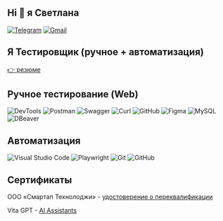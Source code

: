 ## Hi 👋 я Светлана

[![Telegram](https://img.shields.io/badge/Telegram-la3136?style=social&logo=telegram)](https://t.me/Svet_Lana_Ch)
[![Gmail](https://img.shields.io/badge/Gmail-la3136?style=social&logo=gmail)](mailto:chuprasovasvetlana@gmail.com)

## Я Тестировщик (ручное + автоматизация)
[:point_right: резюме](https://drive.google.com/file/d/1KzcT5H5wmZEvtOGI9PQyOM7o8CAIlYbK/view?usp=sharing)
## Ручное тестирование (Web)
![DevTools](https://img.shields.io/badge/DevTools-122529?style=flat-square&logo=googlechrome)
![Postman](https://img.shields.io/badge/Postman-122529?style=flat-square&logo=postman)
![Swagger](https://img.shields.io/badge/Swagger-122529?style=flat-square&logo=swagger)
![Curl](https://img.shields.io/badge/Curl-122529?style=flat-square&logo=curl)
![GitHub](https://img.shields.io/badge/GitHub-122529?style=flat-square&logo=GitHub)
![Figma](https://img.shields.io/badge/Figma-122529?style=flat-square&logo=Figma)
![MySQL](https://img.shields.io/badge/MySQL-122529?style=flat-square&logo=mysql)
![DBeaver](https://img.shields.io/badge/DBeaver-122529?style=flat-square&logo=dbeaver-ikon)

## Автоматизация

![Visual Studio Code](https://img.shields.io/badge/Visual%20Studio%20Code-122529?style=flat-square&logo=Visual-Studio-Code)
![Playwright](https://img.shields.io/badge/Playwright-122529?style=flat-square&logo=Playwright)
![Git](https://img.shields.io/badge/Git-122529?style=flat-square&logo=Git)
![GitHub](https://img.shields.io/badge/GitHub-122529?style=flat-square&logo=GitHub)

## Сертификаты
ООО «Смартап Технолоджи» - [удостоверение о переквалификации](https://drive.google.com/file/d/1PHQiRTAi8obf36ECNEnXWeLs-xpInOmm/view?usp=sharing)

Vita GPT - [AI Assistants](https://drive.google.com/file/d/1-3O525bznkfF636zB1HuaFQmgLywEcU3/view?usp=sharing)

